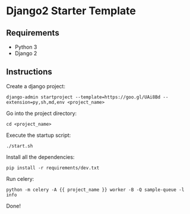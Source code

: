 Django2 Starter Template
========================

Requirements
------------
* Python 3
* Django 2

Instructions
------------
Create a django project:

    django-admin startproject --template=https://goo.gl/UAi8Bd --extension=py,sh,md,env <project_name>
  
Go into the project directory:

    cd <project_name>

Execute the startup script:

    ./start.sh
    
Install all the dependencies:

    pip install -r requirements/dev.txt
    
Run celery:

    python -m celery -A {{ project_name }} worker -B -Q sample-queue -l info
    
Done!